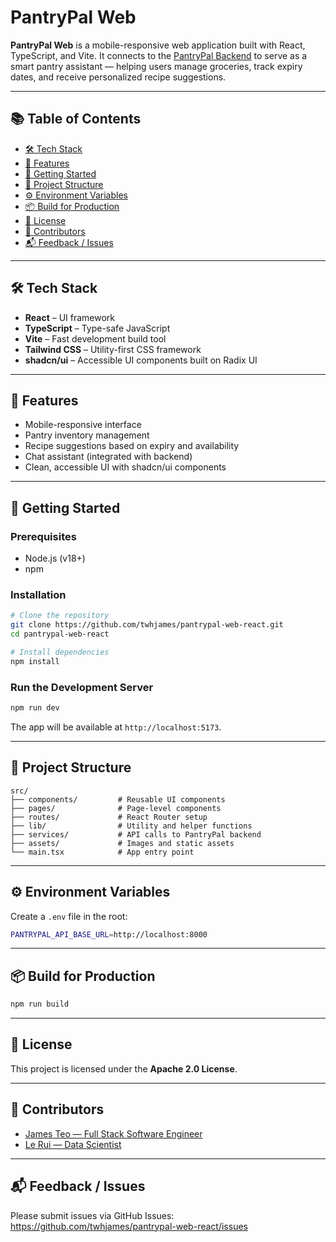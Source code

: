 # PantryPal Web

**PantryPal Web** is a mobile-responsive web application built with React, TypeScript, and Vite. It connects to the [PantryPal Backend](https://github.com/twhjames/pantrypal-backend) to serve as a smart pantry assistant — helping users manage groceries, track expiry dates, and receive personalized recipe suggestions.

---

## 📚 Table of Contents

-   [🛠️ Tech Stack](#️-tech-stack)
-   [📱 Features](#-features)
-   [🚀 Getting Started](#-getting-started)
-   [📂 Project Structure](#-project-structure)
-   [⚙️ Environment Variables](#️-environment-variables)
-   [📦 Build for Production](#-build-for-production)
-   [📄 License](#-license)
-   [👥 Contributors](#-contributors)
-   [📬 Feedback / Issues](#-feedback--issues)

---

## 🛠️ Tech Stack

-   **React** – UI framework
-   **TypeScript** – Type-safe JavaScript
-   **Vite** – Fast development build tool
-   **Tailwind CSS** – Utility-first CSS framework
-   **shadcn/ui** – Accessible UI components built on Radix UI

---

## 📱 Features

-   Mobile-responsive interface
-   Pantry inventory management
-   Recipe suggestions based on expiry and availability
-   Chat assistant (integrated with backend)
-   Clean, accessible UI with shadcn/ui components

---

## 🚀 Getting Started

### Prerequisites

-   Node.js (v18+)
-   npm

### Installation

```bash
# Clone the repository
git clone https://github.com/twhjames/pantrypal-web-react.git
cd pantrypal-web-react

# Install dependencies
npm install
```

### Run the Development Server

```bash
npm run dev
```

The app will be available at `http://localhost:5173`.

---

## 📂 Project Structure

```
src/
├── components/         # Reusable UI components
├── pages/              # Page-level components
├── routes/             # React Router setup
├── lib/                # Utility and helper functions
├── services/           # API calls to PantryPal backend
├── assets/             # Images and static assets
└── main.tsx            # App entry point
```

---

## ⚙️ Environment Variables

Create a `.env` file in the root:

```bash
PANTRYPAL_API_BASE_URL=http://localhost:8000
```

---

## 📦 Build for Production

```bash
npm run build
```

---

## 📄 License

This project is licensed under the **Apache 2.0 License**.

---

## 👥 Contributors

-   [James Teo — Full Stack Software Engineer](https://www.linkedin.com/in/twhjames/)
-   [Le Rui — Data Scientist](https://www.linkedin.com/in/le-rui-tay-7b6507272/)

---

## 📬 Feedback / Issues

Please submit issues via GitHub Issues: https://github.com/twhjames/pantrypal-web-react/issues
